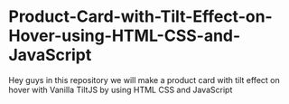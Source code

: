 # Product-Card-with-Tilt-Effect-on-Hover-using-HTML-CSS-and-JavaScript
Hey guys in this repository we will make a product card with tilt effect on hover with Vanilla TiltJS by using HTML CSS and JavaScript
